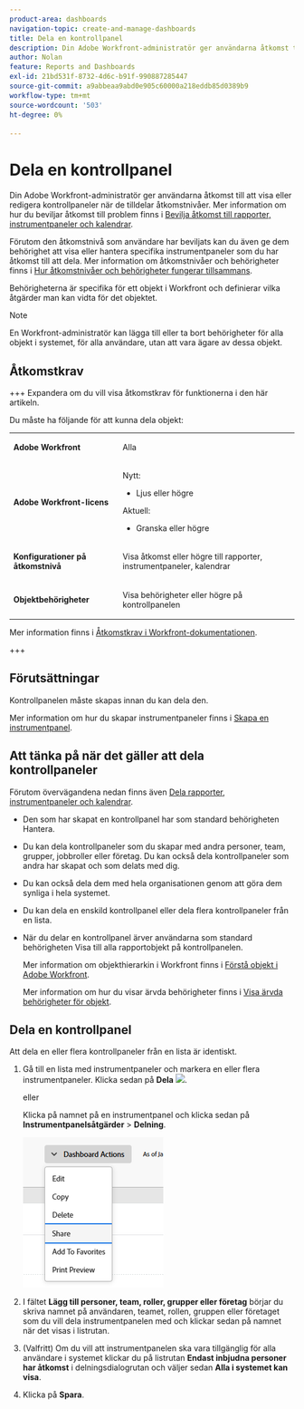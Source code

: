 ```yaml
---
product-area: dashboards
navigation-topic: create-and-manage-dashboards
title: Dela en kontrollpanel
description: Din Adobe Workfront-administratör ger användarna åtkomst till att visa eller redigera kontrollpaneler när de tilldelar åtkomstnivåer. Förutom den åtkomstnivå som användare har beviljats kan du även ge dem behörighet att visa eller hantera specifika instrumentpaneler som du har åtkomst till att dela.
author: Nolan
feature: Reports and Dashboards
exl-id: 21bd531f-8732-4d6c-b91f-990887285447
source-git-commit: a9abbeaa9abd0e905c60000a218eddb85d0389b9
workflow-type: tm+mt
source-wordcount: '503'
ht-degree: 0%

---
```


# Dela en kontrollpanel

<!-- Audited: 1/2025 -->

Din Adobe Workfront-administratör ger användarna åtkomst till att visa eller redigera kontrollpaneler när de tilldelar åtkomstnivåer. Mer information om hur du beviljar åtkomst till problem finns i [Bevilja åtkomst till rapporter, instrumentpaneler och kalendrar](../../../administration-and-setup/add-users/configure-and-grant-access/grant-access-reports-dashboards-calendars.md).

Förutom den åtkomstnivå som användare har beviljats kan du även ge dem behörighet att visa eller hantera specifika instrumentpaneler som du har åtkomst till att dela. Mer information om åtkomstnivåer och behörigheter finns i [Hur åtkomstnivåer och behörigheter fungerar tillsammans](../../../administration-and-setup/add-users/access-levels-and-object-permissions/how-access-levels-permissions-work-together.md).

Behörigheterna är specifika för ett objekt i Workfront och definierar vilka åtgärder man kan vidta för det objektet.

>[!NOTE]
>
>En Workfront-administratör kan lägga till eller ta bort behörigheter för alla objekt i systemet, för alla användare, utan att vara ägare av dessa objekt.

## Åtkomstkrav

+++ Expandera om du vill visa åtkomstkrav för funktionerna i den här artikeln.

Du måste ha följande för att kunna dela objekt:

<table style="table-layout:auto"> 
 <col> 
 <col> 
 <tbody> 
  <tr> 
   <td role="rowheader"><strong>Adobe Workfront</strong></td> 
   <td> <p>Alla </p> </td> 
  </tr> 
  <tr> 
   <td role="rowheader"><strong>Adobe Workfront-licens</strong></td> 
    <td> 
      <p>Nytt:</p>
         <ul>
         <li><p>Ljus eller högre</p></li>
         </ul>
      <p>Aktuell:</p>
         <ul>
         <li><p>Granska eller högre</p></li>
         </ul>
   </td> 
  </tr> 
  <tr> 
   <td role="rowheader"><strong>Konfigurationer på åtkomstnivå</strong></td> 
   <td> <p>Visa åtkomst eller högre till rapporter, instrumentpaneler, kalendrar</p> </td> 
  </tr> 
  <tr> 
   <td role="rowheader"><strong>Objektbehörigheter</strong></td> 
   <td> <p>Visa behörigheter eller högre på kontrollpanelen</p> </td> 
  </tr> 
 </tbody> 
</table>

Mer information finns i [Åtkomstkrav i Workfront-dokumentationen](/help/quicksilver/administration-and-setup/add-users/access-levels-and-object-permissions/access-level-requirements-in-documentation.md).

+++

## Förutsättningar

Kontrollpanelen måste skapas innan du kan dela den.

Mer information om hur du skapar instrumentpaneler finns i [Skapa en instrumentpanel](../../../reports-and-dashboards/dashboards/creating-and-managing-dashboards/create-dashboard.md).

## Att tänka på när det gäller att dela kontrollpaneler

Förutom övervägandena nedan finns även [Dela rapporter, instrumentpaneler och kalendrar](../../../workfront-basics/grant-and-request-access-to-objects/permissions-reports-dashboards-calendars.md).

* Den som har skapat en kontrollpanel har som standard behörigheten Hantera.

* Du kan dela kontrollpaneler som du skapar med andra personer, team, grupper, jobbroller eller företag. Du kan också dela kontrollpaneler som andra har skapat och som delats med dig.
* Du kan också dela dem med hela organisationen genom att göra dem synliga i hela systemet.
* Du kan dela en enskild kontrollpanel eller dela flera kontrollpaneler från en lista.
* När du delar en kontrollpanel ärver användarna som standard behörigheten Visa till alla rapportobjekt på kontrollpanelen.

  Mer information om objekthierarkin i Workfront finns i [Förstå objekt i Adobe Workfront](../../../workfront-basics/navigate-workfront/workfront-navigation/understand-objects.md).

  Mer information om hur du visar ärvda behörigheter finns i [Visa ärvda behörigheter för objekt](../../../workfront-basics/grant-and-request-access-to-objects/view-inherited-permissions-on-objects.md).

## Dela en kontrollpanel

Att dela en eller flera kontrollpaneler från en lista är identiskt.

1. Gå till en lista med instrumentpaneler och markera en eller flera instrumentpaneler. Klicka sedan på **Dela** ![](assets/share-icon.png).

   eller

   Klicka på namnet på en instrumentpanel och klicka sedan på **Instrumentpanelsåtgärder** > **Delning**.

   ![](assets/unshimmed-share-dashboard.png)

1. I fältet **Lägg till personer, team, roller, grupper eller företag** börjar du skriva namnet på användaren, teamet, rollen, gruppen eller företaget som du vill dela instrumentpanelen med och klickar sedan på namnet när det visas i listrutan.
1. (Valfritt) Om du vill att instrumentpanelen ska vara tillgänglig för alla användare i systemet klickar du på listrutan **Endast inbjudna personer har åtkomst** i delningsdialogrutan och väljer sedan **Alla i systemet kan visa**.

1. Klicka på **Spara**.
